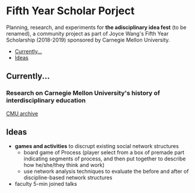 # Fifth Year Scholar Porject
Planning, research, and experiments for **the adisciplinary idea fest** (to be renamed), a community project as part of Joyce Wang's Fifth Year Scholarship (2018-2019) sponsored by Carnegie Mellon University.

  - [Currently...](#currently)
  - [Ideas](#ideas)

## Currently...
### Research on Carnegie Mellon University's history of interdisciplinary education
[CMU archive](https://digitalcollections.library.cmu.edu/portal/browse.jsp)

## Ideas
- **games and activities** to discrupt existing social network structures
  - board game of Process (player select from a box of premade part indicating segments of process, and then put together to describe how he/she/they think and work)
  - use network analysis techniques to evaluate the before and after of discipline-based network structures
- faculty 5-min joined talks

